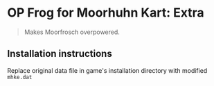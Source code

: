# OP Frog for Moorhuhn Kart: Extra

> Makes Moorfrosch overpowered.

## Installation instructions

Replace original data file in game's installation directory with modified `mhke.dat`
